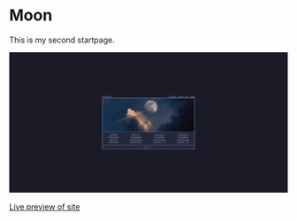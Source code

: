 # Moon

This is my second startpage.

![image](./screenshot.png)

[Live preview of site](https://voxie12.github.io/moon)
